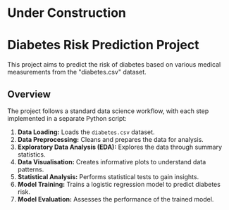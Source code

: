 # Under Construction

# Diabetes Risk Prediction Project

This project aims to predict the risk of diabetes based on various medical measurements from the "diabetes.csv" dataset.

## Overview

The project follows a standard data science workflow, with each step implemented in a separate Python script:

1.  **Data Loading:** Loads the `diabetes.csv` dataset.
2.  **Data Preprocessing:** Cleans and prepares the data for analysis.
3.  **Exploratory Data Analysis (EDA):** Explores the data through summary statistics.
4.  **Data Visualisation:** Creates informative plots to understand data patterns.
5.  **Statistical Analysis:** Performs statistical tests to gain insights.
6.  **Model Training:** Trains a logistic regression model to predict diabetes risk.
7.  **Model Evaluation:** Assesses the performance of the trained model.
